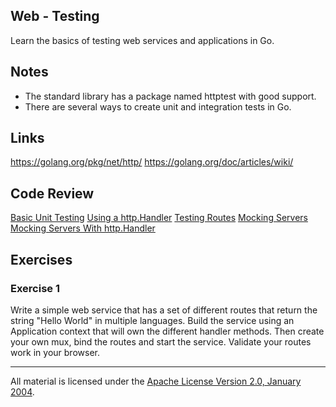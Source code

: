 ## Web - Testing

Learn the basics of testing web services and applications in Go.

## Notes

* The standard library has a package named httptest with good support.
* There are several ways to create unit and integration tests in Go.

## Links

https://golang.org/pkg/net/http/
https://golang.org/doc/articles/wiki/

## Code Review

[Basic Unit Testing](example1/unit_test.go)
[Using a http.Handler](example2/unit_test.go)
[Testing Routes](example3/unit_test.go)
[Mocking Servers](example4/integration_test.go)
[Mocking Servers With http.Handler](example5/integration_test.go)

## Exercises

### Exercise 1

Write a simple web service that has a set of different routes that return the string "Hello World" in multiple languages. Build the service using an Application context that will own the different handler methods. Then create your own mux, bind the routes and start the service. Validate your routes work in your browser.
___
All material is licensed under the [Apache License Version 2.0, January 2004](http://www.apache.org/licenses/LICENSE-2.0).
